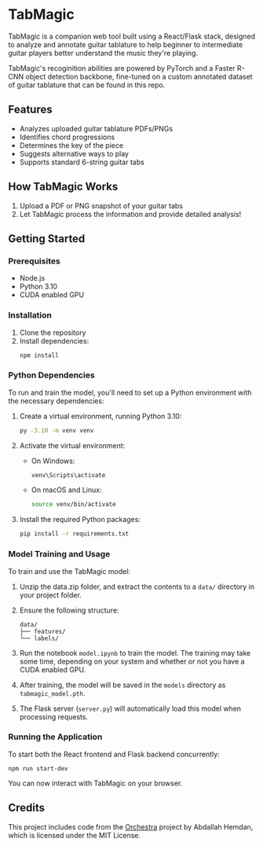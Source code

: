 # TabMagic

TabMagic is a companion web tool built using a React/Flask stack, designed to analyze and annotate guitar tablature to help beginner to intermediate guitar players better understand the music they're playing.

TabMagic's recoginition abilities are powered by PyTorch and a Faster R-CNN object detection backbone, fine-tuned on a custom annotated dataset of guitar tablature that can be found in this repo.

## Features

- Analyzes uploaded guitar tablature PDFs/PNGs
- Identifies chord progressions
- Determines the key of the piece
- Suggests alternative ways to play
- Supports standard 6-string guitar tabs

## How TabMagic Works

1. Upload a PDF or PNG snapshot of your guitar tabs
2. Let TabMagic process the information and provide detailed analysis!

## Getting Started

### Prerequisites

- Node.js
- Python 3.10
- CUDA enabled GPU

### Installation

1. Clone the repository
2. Install dependencies:
   ```bash
   npm install
   ```

### Python Dependencies

To run and train the model, you'll need to set up a Python environment with the necessary dependencies:

1. Create a virtual environment, running Python 3.10:
   ```bash
   py -3.10 -m venv venv
   ```

2. Activate the virtual environment:
   - On Windows:
     ```bash
     venv\Scripts\activate
     ```
   - On macOS and Linux:
     ```bash
     source venv/bin/activate
     ```

3. Install the required Python packages:
   ```bash
   pip install -r requirements.txt
   ```

### Model Training and Usage

To train and use the TabMagic model:

1. Unzip the data.zip folder, and extract the contents to a `data/` directory in your project folder.

2. Ensure the following structure:
   ```
   data/
   ├── features/
   └── labels/
   ```

3. Run the notebook `model.ipynb` to train the model. The training may take some time, depending on your system and whether or not you have a CUDA enabled GPU.

4. After training, the model will be saved in the `models` directory as `tabmagic_model.pth`.

5. The Flask server (`server.py`) will automatically load this model when processing requests.

### Running the Application

To start both the React frontend and Flask backend concurrently:

```
npm run start-dev
```

You can now interact with TabMagic on your browser.


## Credits

This project includes code from the [Orchestra](https://github.com/AbdallahHemdan/Orchestra) project by Abdallah Hemdan, which is licensed under the MIT License.